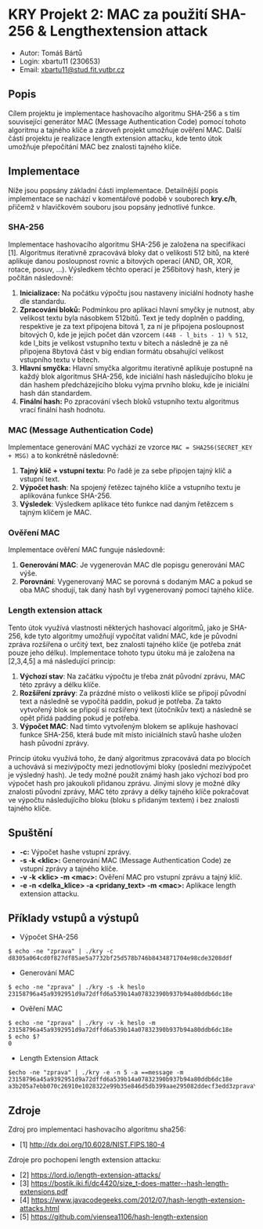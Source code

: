 # KRY Projekt 2: MAC za použití SHA-256 & Lengthextension attack
* Autor: Tomáš Bártů
* Login: xbartu11 (230653)
* Email: xbartu11@stud.fit.vutbr.cz

## Popis
Cílem projektu je implementace hashovacího algoritmu SHA-256 a s tím související generátor MAC 
(Message Authentication Code) pomocí tohoto algoritmu a tajného klíče a zároveň projekt umožňuje ověření MAC. 
Další částí projektu je realizace length extension attacku, kde tento útok umožňuje přepočítání MAC bez znalosti tajného 
klíče.

## Implementace
Níže jsou popsány základní části implementace. Detailnější popis implementace se nachází v komentářové podobě v 
souborech **kry.c/h**, přičemž v hlavičkovém souboru jsou popsány jednotlivé funkce.

### SHA-256
Implementace hashovacího algoritmu SHA-256 je založena na specifikaci [1]. Algoritmus iterativně zpracovává bloky dat 
o velikosti 512 bitů, na které aplikuje danou posloupnost rovnic a bitových operací (AND, OR, XOR, rotace, posuv, ...). 
Výsledkem těchto operací je 256bitový hash, který je počítán následovně:

1. **Inicializace:** Na počátku výpočtu jsou nastaveny iniciální hodnoty hashe dle standardu. 
2. **Zpracování bloků:** Podmínkou pro aplikaci hlavní smyčky je nutnost, aby velikost textu byla násobkem 512bitů. 
   Text je tedy doplněn o padding, respektive je za text připojena bitová 1, za ní je připojena posloupnost bitových 0, 
   kde je jejich počet dán vzorcem `(448 - l_bits - 1) % 512`, kde l_bits je velikost vstupního textu v bitech a následně 
   je za ně připojena 8bytová část v big endian formátu obsahující velikost vstupního textu v bitech.
3. **Hlavní smyčka:** Hlavní smyčka algoritmu iterativně aplikuje postupně na každý blok algoritmus SHA-256, kde iniciální 
   hash následujícího bloku je dán hashem předcházejícího bloku vyjma prvního bloku, kde je iniciální hash dán standardem. 
4. **Finální hash:** Po zpracování všech bloků vstupního textu algoritmus vrací finální hash hodnotu.

### MAC (Message Authentication Code)
Implementace generování MAC vychází ze vzorce `MAC = SHA256(SECRET_KEY + MSG)` a to konkrétně následovně: 

1. **Tajný klíč + vstupní textu**: Po řadě je za sebe připojen tajný klíč a vstupní text.
2. **Výpočet hash**: Na spojený řetězec tajného klíče a vstupního textu je aplikována funkce SHA-256.
3. **Výsledek**: Výsledkem aplikace této funkce nad daným řetězcem s tajným klíčem je MAC.

### Ověření MAC
Implementace ověření MAC funguje následovně:

1. **Generování MAC**: Je vygenerován MAC dle popisgu generování MAC výše.
2. **Porovnání**: Vygenerovaný MAC se porovná s dodaným MAC a pokud se oba MAC shodují, tak daný hash byl vygenerovaný pomocí tajného klíče.

### Length extension attack
Tento útok využívá vlastnosti některých hashovací algoritmů, jako je SHA-256, kde tyto algoritmy umožňují vypočítat 
validní MAC, kde je původní zpráva rozšířena o určitý text, bez znalosti tajného klíče (je potřeba znát pouze jeho délku). 
Implementace tohoto typu útoku má je založena na [2,3,4,5] a má následující princip: 

1. **Výchozí stav**: Na začátku výpočtu je třeba znát původní zprávu, MAC této zprávy a délku klíče.
2. **Rozšíření zprávy**: Za prázdné místo o velikosti klíče se připojí původní text a následně se vypočítá paddin, pokud 
   je potřeba. Za takto vytvořený blok se připojí si rozšířený text (útočníkův text) a následně se opět přidá padding pokud je potřeba.
3. **Výpočet MAC**: Nad tímto vytvořeným blokem se aplikuje hashovací funkce SHA-256, která bude mít místo iniciálních stavů hashe 
   uložen hash původní zprávy.

Princip útoku využívá toho, že daný algoritmus zpracovává data po blocích a uchovává si mezivýpočty mezi jednotlovými 
bloky (poslední mezivýpočet je výsledný hash). Je tedy možné použít známý hash jako výchozí bod pro výpočet hash pro 
jakoukoli přidanou zprávu. Jinými slovy je možné díky znalosti původní zprávy, MAC této zprávy a délky tajného klíče 
pokračovat ve výpočtu následujícího bloku (bloku s přidaným textem) i bez znalosti tajného klíče. 

## Spuštění
* **-c:** Výpočet hashe vstupní zprávy.
* **-s -k \<klic\>:** Generování MAC (Message Authentication Code) ze vstupní zprávy a tajného klíče.
* **-v -k \<klic\> -m \<mac\>:** Ověření MAC pro vstupní zprávu a tajný klíč.
* **-e -n \<delka_klice\> -a \<pridany_text\> -m \<mac\>:** Aplikace length extension attacku.

## Příklady vstupů a výstupů
* Výpočet SHA-256 
```[bash]
$ echo -ne "zprava" | ./kry -c
d8305a064cd0f827df85ae5a7732bf25d578b746b8434871704e98cde3208ddf
```
* Generování MAC
```[bash]
$ echo -ne "zprava" | ./kry -s -k heslo
23158796a45a9392951d9a72dffd6a539b14a07832390b937b94a80ddb6dc18e
```
* Ověření MAC
```[bash]
$ echo -ne "zprava" | ./kry -v -k heslo -m 23158796a45a9392951d9a72dffd6a539b14a07832390b937b94a80ddb6dc18e
$ echo $?
0
```
* Length Extension Attack
```[bash]
$echo -ne "zprava" | ./kry -e -n 5 -a ==message -m 23158796a45a9392951d9a72dffd6a539b14a07832390b937b94a80ddb6dc18e
a3b205a7ebb070c26910e1028322e99b35e846d5db399aae295082ddecf3edd3zprava\x80\x00\x00\x00\x00\x00\x00\x00\x00\x00\x00\x00\x00\x00\x00\x00\x00\x00\x00\x00\x00\x00\x00\x00\x00\x00\x00\x00\x00\x00\x00\x00\x00\x00\x00\x00\x00\x00\x00\x00\x00\x00\x00\x00\x00\x00\x00\x00\x00\x00\x00\x00\x58==message
```


## Zdroje

Zdroj pro implementaci hashovacího algoritmu sha256:
* [1] http://dx.doi.org/10.6028/NIST.FIPS.180-4

Zdroje pro pochopení length extension attacku:
* [2] https://lord.io/length-extension-attacks/
* [3] https://bostik.iki.fi/dc4420/size_t-does-matter--hash-length-extensions.pdf
* [4] https://www.javacodegeeks.com/2012/07/hash-length-extension-attacks.html
* [5] https://github.com/viensea1106/hash-length-extension